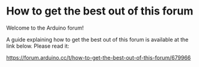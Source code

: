 # How to get the best out of this forum

Welcome to the Arduino forum!

A guide explaining how to get the best out of this forum is available at the link below. Please read it:

https://forum.arduino.cc/t/how-to-get-the-best-out-of-this-forum/679966
